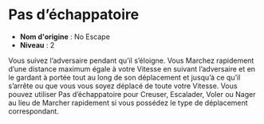 # Pas d’échappatoire

 * **Nom d'origine** : No Escape
 * **Niveau** : 2


<p>Vous suivez l’adversaire pendant qu’il s’éloigne. Vous Marchez rapidement d’une distance maximum égale à votre Vitesse en suivant l’adversaire et en le gardant à portée tout au long de son déplacement et jusqu’à ce qu’il s’arrête ou que vous vous soyez déplacé de toute votre Vitesse. Vous pouvez utiliser Pas d’échappatoire pour Creuser, Escalader, Voler ou Nager au lieu de Marcher rapidement si vous possédez le type de déplacement correspondant.</p>